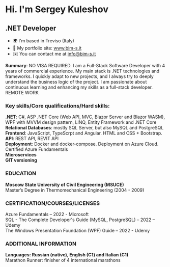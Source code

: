 Hi. I'm Sergey Kuleshov
==================================

.NET Developer
---------------------------------------------

* 🌍  I'm based in Treviso (Italy)
* 💼 My portfolio site: www.bim-s.it
* ✉️  You can contact me at [info@bim-s.it](mailto:info@bim-s.it)

<b>Summary</b>: NO VISA REQUIRED. I am a Full-Stack Software Developer with 4 years of commercial experience. My main stack is .NET technologies and frameworks. I quickly adapt to new projects, and I always try to deeply understand the business logic of the project. I am passionate about continuous learning and enhancing my skills as a full-stack developer. REMOTE WORK

### Key skills/Core qualifications/Hard skills:
<b>.NET</b>: C#, ASP .NET Core (Web API, MVC, Blazor Server and Blazor WASM), WPF with MVVM design pattern, LINQ, Entity Framework and .NET Core </br> 
<b>Relational Databases</b>: mostly SQL Server, but also MySQL and PostgreSQL </br> 
<b>Frontend</b>: JavaScript, TypeScrpt and Angular. HTML and CSS + Bootstrap.</br> 
<b>API</b>: REST API, REVIT API </br> 
<b>Deployment</b>: Docker and docker-compose. Deployment on Azure Cloud. Certified Azure Fundamentals </br> 
<b>Microservices</b></br> 
<b>GIT versioning</b></br> 

### EDUCATION
<b>Moscow State University of Civil Engineering (MSUCE)</b> </br> 
Master’s Degree in Thermomechanical Engineering (2004 - 2009) </br> 

### CERTIFICATION/COURSES/LICENSES 
Azure Fundamentals – 2022 - Microsoft </br> 
SQL - The Complete Developer's Guide (MySQL, PostgreSQL) – 2022 – Udemy </br> 
The Windows Presentation Foundation (WPF) Guide – 2022 - Udemy </br>

### ADDITIONAL INFORMATION
<b>Languages: Russian (native), English (C1) and Italian (C1) </b> </br>
Marathon Runner: finisher of 4 international marathons
